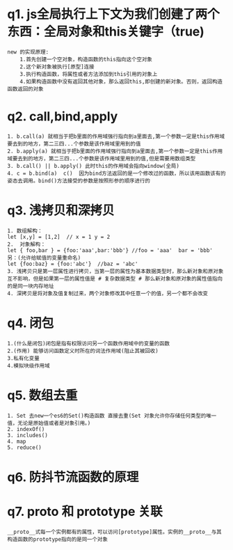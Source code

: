 # q1. js全局执行上下文为我们创建了两个东西：全局对象和this关键字（true)
    new 的实现原理:
        1.首先创建一个空对象，构造函数的this指向这个空对象
        2.这个新对象被执行[原型]连接
        3.执行构造函数，将属性或者方法添加到this引用的对象上
        4.如果构造函数中没有返回其他对象，那么返回this,即创建的新对象。否则，返回构造函数返回的对象

# q2. call,bind,apply
    1. b.call(a) 就相当于把b里面的作用域强行指向到a里面去,第一个参数一定是this作用域要去到的地方，第二三四...个参数是该作用域里用到的值
    2. b.apply(a) 就相当于把b里面的作用域强行指向到a里面去,第一个参数一定是this作用域要去到的地方，第二三四...个参数是该作用域里用到的值,但是需要用数组类型
    3. b.call() || b.apply() 此时this的作用域会指向window(全局)
    4. c = b.bind(a)  c()  因为bind方法返回的是一个修改过的函数，所以该用函数该有的姿态去调用。bind()方法接受的参数是按照形参的顺序进行的

# q3. 浅拷贝和深拷贝
    1. 数组解构：
    let [x,y] = [1,2]  // x = 1 y = 2
    2.  对象解构：
    let { foo,bar } = {foo:'aaa',bar:'bbb'} //foo = 'aaa'  bar = 'bbb'
    另：(允许给赋值的变量重命名)
    let {foo:baz} = {foo:'abc'}  //baz = 'abc'
    3. 浅拷贝只是第一层属性进行拷贝，当第一层的属性为基本数据类型时，那么新对象和原对象互不影响，但是如果第一层的属性值是 # 复杂数据类型 # 那么新对象和原对象的属性值指向的是同一块内存地址
    4. 深拷贝是将对象及值复制过来，两个对象修改其中任意一个的值，另一个都不会改变

# q4. 闭包
    1.(什么是闭包)闭包是指有权限访问另一个函数作用域中的变量的函数
    2.(作用) 能够访问函数定义时所在的词法作用域(阻止其被回收)
    3.私有化变量
    4.模拟块级作用域
# q5. 数组去重
    1. Set 去new一个es6的Set()构造函数 直接去重(Set 对象允许你存储任何类型的唯一值，无论是原始值或者是对象引用。)
    2. indexOf()
    3. includes()
    4. map
    5. reduce()
# q6. 防抖节流函数的原理

# q7. __proto__ 和 prototype 关联
    __proto__式每一个实例都有的属性，可以访问[prototype]属性。实例的__proto__与其构造函数的prototype指向的是同一个对象
    
    
    
